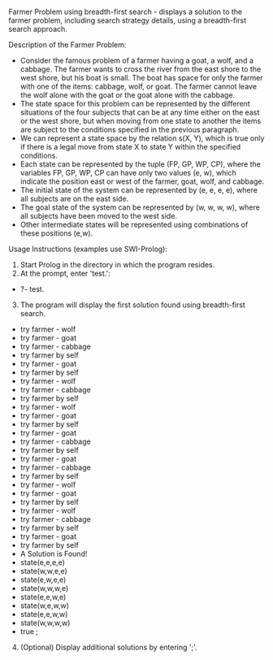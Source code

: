 Farmer Problem using breadth-first search - displays a solution to the farmer problem, including search strategy details, using a breadth-first search approach.

Description of the Farmer Problem:

- Consider the famous problem of a farmer having a goat, a wolf, and a cabbage. The farmer wants to cross the river from the east shore to the west shore, but his boat is small. The boat has space for only the farmer with one of the items: cabbage, wolf, or goat. The farmer cannot leave the wolf alone with the goat or the goat alone with the cabbage.
- The state space for this problem can be represented by the different situations of the four subjects that can be at any time either on the east or the west shore, but when moving from one state to another the items are subject to the conditions specified in the previous paragraph.
- We can represent a state space by the relation s(X, Y), which is true only if there is a legal move from state X to state Y within the specified conditions.
- Each state can be represented by the tuple (FP, GP, WP, CP), where the variables FP, GP, WP, CP can have only two values (e, w), which indicate the position east or west of the farmer, goat, wolf, and cabbage.
- The initial state of the system can be represented by (e, e, e, e), where all subjects are on the east side.
- The goal state of the system can be represented by (w, w, w, w), where all subjects have been moved to the west side.
- Other intermediate states will be represented using combinations of these positions (e,w).

Usage Instructions (examples use SWI-Prolog):

1. Start Prolog in the directory in which the program resides.
2. At the prompt, enter 'test.':
- ?- test.
3. The program will display the first solution found using breadth-first search.
- try farmer - wolf 
- try farmer - goat 
- try farmer - cabbage 
- try farmer by self 
- try farmer - goat 
- try farmer by self 
- try farmer - wolf 
- try farmer - cabbage 
- try farmer by self 
- try farmer - wolf 
- try farmer - goat 
- try farmer by self 
- try farmer - goat 
- try farmer - cabbage 
- try farmer by self 
- try farmer - goat 
- try farmer - cabbage 
- try farmer by self 
- try farmer - wolf 
- try farmer - goat 
- try farmer by self 
- try farmer - wolf 
- try farmer - cabbage 
- try farmer by self 
- try farmer - goat 
- try farmer by self 
- A Solution is Found!
- state(e,e,e,e)
- state(w,w,e,e)
- state(e,w,e,e)
- state(w,w,w,e)
- state(e,e,w,e)
- state(w,e,w,w)
- state(e,e,w,w)
- state(w,w,w,w)
- true ;
4. (Optional) Display additional solutions by entering ';'.
